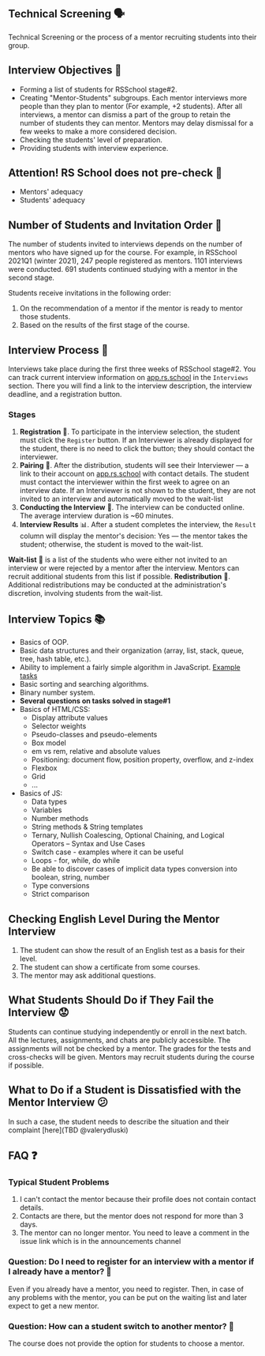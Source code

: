## Technical Screening 🗣️

Technical Screening or the process of a mentor recruiting students into their group.

## Interview Objectives 🎯

- Forming a list of students for RSSchool stage#2.
- Creating "Mentor-Students" subgroups.
  Each mentor interviews more people than they plan to mentor (For example, +2 students).
  After all interviews, a mentor can dismiss a part of the group to retain the number of students they can mentor. Mentors may delay dismissal for a few weeks to make a more considered decision.
- Checking the students' level of preparation.
- Providing students with interview experience.

## Attention! RS School does not pre-check 🚫

- Mentors' adequacy
- Students' adequacy

## Number of Students and Invitation Order 📝

The number of students invited to interviews depends on the number of mentors who have signed up for the course.
For example, in RSSchool 2021Q1 (winter 2021), 247 people registered as mentors. 1101 interviews were conducted. 691 students continued studying with a mentor in the second stage.

Students receive invitations in the following order:

1. On the recommendation of a mentor if the mentor is ready to mentor those students.
2. Based on the results of the first stage of the course.

## Interview Process 🔄

Interviews take place during the first three weeks of RSSchool stage#2.
You can track current interview information on [app.rs.school](https://app.rs.school) in the `Interviews` section. There you will find a link to the interview description, the interview deadline, and a registration button.

### Stages

1. **Registration** 📌. To participate in the interview selection, the student must click the `Register` button. If an Interviewer is already displayed for the student, there is no need to click the button; they should contact the interviewer.
2. **Pairing** 👥. After the distribution, students will see their Interviewer — a link to their account on [app.rs.school](https://app.rs.school) with contact details. The student must contact the interviewer within the first week to agree on an interview date.
   If an Interviewer is not shown to the student, they are not invited to an interview and automatically moved to the wait-list
3. **Conducting the Interview** 💬. The interview can be conducted online. The average interview duration is ~60 minutes.
4. **Interview Results** 📊. After a student completes the interview, the `Result` column will display the mentor's decision: Yes — the mentor takes the student; otherwise, the student is moved to the wait-list.

**Wait-list** 📃 is a list of the students who were either not invited to an interview or were rejected by a mentor after the interview. Mentors can recruit additional students from this list if possible.
**Redistribution** 🔁. Additional redistributions may be conducted at the administration's discretion, involving students from the wait-list.

## Interview Topics 📚

- Basics of OOP.
- Basic data structures and their organization (array, list, stack, queue, tree, hash table, etc.).
- Ability to implement a fairly simple algorithm in JavaScript. [Example tasks](https://www.codewars.com/kata/search/javascript?q=&r[]=-7&tags=Algorithms&beta=false)
- Basic sorting and searching algorithms.
- Binary number system.
- **Several questions on tasks solved in stage#1**
- Basics of HTML/CSS:
  - Display attribute values
  - Selector weights
  - Pseudo-classes and pseudo-elements
  - Box model
  - em vs rem, relative and absolute values
  - Positioning: document flow, position property, overflow, and z-index
  - Flexbox
  - Grid
  - ...
- Basics of JS:
  - Data types
  - Variables
  - Number methods
  - String methods & String templates
  - Ternary, Nullish Coalescing, Optional Chaining, and Logical Operators – Syntax and Use Cases
  - Switch case - examples where it can be useful
  - Loops - for, while, do while
  - Be able to discover cases of implicit data types conversion into boolean, string, number
  - Type conversions
  - Strict comparison

## Checking English Level During the Mentor Interview

1. The student can show the result of an English test as a basis for their level.
2. The student can show a certificate from some courses.
3. The mentor may ask additional questions.

## What Students Should Do if They Fail the Interview 😟

Students can continue studying independently or enroll in the next batch. All the lectures, assignments, and chats are publicly accessible. The assignments will not be checked by a mentor. The grades for the tests and cross-checks will be given. Mentors may recruit students during the course if possible.

## What to Do if a Student is Dissatisfied with the Mentor Interview 😕

In such a case, the student needs to describe the situation and their complaint [here](TBD @valerydluski)

## FAQ ❓

### Typical Student Problems

1. I can't contact the mentor because their profile does not contain contact details.
2. Contacts are there, but the mentor does not respond for more than 3 days.
3. The mentor can no longer mentor.
   You need to leave a comment in the issue link which is in the announcements channel

### Question: Do I need to register for an interview with a mentor if I already have a mentor? 🤔

Even if you already have a mentor, you need to register. Then, in case of any problems with the mentor, you can be put on the waiting list and later expect to get a new mentor.

### Question: How can a student switch to another mentor? 🔄

The course does not provide the option for students to choose a mentor.
